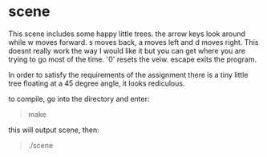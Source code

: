 scene
=====

This scene includes some happy little trees.
the arrow keys look around while w moves forward.
s moves back, a moves left and d moves right.  This
doesnt really work the way I would like it but you
can get where you are trying to go most of the time.
'0' resets the veiw.  escape exits the program.

In order to satisfy the requirements of the assignment
there is a tiny little tree floating at a 45 degree
angle, it looks rediculous.

to compile, go into the directory and enter:
>make

this will output scene, then:
>./scene
